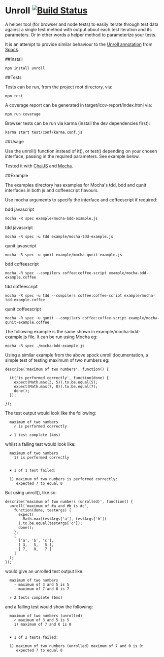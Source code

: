 Unroll [![Build Status](https://travis-ci.org/lawrencec/Unroll.png?branch=master)](https://travis-ci.org/lawrencec/Unroll)
======

A helper tool (for browser and node tests) to easily iterate through test data against a single test method with output about each test iteration and its parameters. Or in other words a helper method to parameterize your tests.

It is an attempt to provide similar behaviour to the [Unroll annotation](http://docs.spockframework.org/en/latest/data_driven_testing.html#method-unrolling) from [Spock](https://code.google.com/p/spock/).

##Install

    npm install unroll

##Tests

Tests can be run, from the project root directory, via:

    npm test

A coverage report can be generated in target/lcov-report/index.html via:
	
    npm run coverage

Browser tests can be run via karma (install the dev dependencies first):

    karma start test/conf/karma.conf.js

##Usage

Use the unroll() function instead of it(), or test() depending on your chosen interface, passing in the required parameters. See example below.

Tested it with [ChaiJS](http://chaijs.com/) and [Mocha](http://visionmedia.github.com/mocha/).

##Example

The examples directory has examples for Mocha's tdd, bdd and qunit interfaces in both js and coffeescript flavours.

Use mocha arguments to specify the interface and coffeescript if required:

bdd javascript

    mocha -R spec example/mocha-bdd-example.js

tdd javascript

    mocha -R spec -u tdd example/mocha-tdd-example.js

qunit javascript

    mocha -R spec -u qunit example/mocha-qunit-example.js

bdd coffeescript

    mocha -R spec --compilers coffee:coffee-script example/mocha-bdd-example.coffee

tdd coffeescript

    mocha -R spec -u tdd --compilers coffee:coffee-script example/mocha-tdd-example.coffee

qunit coffeescript

    mocha -R spec -u qunit --compilers coffee:coffee-script example/mocha-qunit-example.coffee

The following example is the same shown in example/mocha-bdd-example.js file. It can be run using Mocha eg:

    mocha -R spec ./mocha-bdd-example.js


Using a similar example from the above spock unroll documentation, a simple test of testing maximum of two numbers eg:

    describe('maximum of two numbers', function() {

      it('is performed correctly', function(done) {
        expect(Math.max(3, 5)).to.be.equal(5);
        expect(Math.max(7, 0)).to.be.equal(7);
        done();
      });
  
    });

The test output would look like the following:


      maximum of two numbers
        ✓ is performed correctly 

      ✔ 1 test complete (4ms)

whilst a failing test would look like:

      maximum of two numbers
        1) is performed correctly


      ✖ 1 of 1 test failed:

      1) maximum of two numbers is performed correctly:
         expected 7 to equal 0


But using unroll(), like so:


    describe('maximum of two numbers (unrolled)', function() {
      unroll('maximum of #a and #b is #c',
        function(done, testArgs) {
          expect(
            Math.max(testArgs['a'], testArgs['b'])
          ).to.be.equal(testArgs['c']);
          done();
        },
        [
          ['a', 'b', 'c'],
          [ 3,   5,   5 ],
          [ 7,   0,   7 ]
        ]
      );
    });

would give an unrolled test output like:


      maximum of two numbers
        - maximum of 3 and 5 is 5
        - maximum of 7 and 0 is 7

      ✔ 2 tests complete (6ms)

and a failing test would show the following:

      maximum of two numbers (unrolled)
        ✓ maximum of 3 and 5 is 5 
        1) maximum of 7 and 0 is 0


      ✖ 1 of 2 tests failed:

      1) maximum of two numbers (unrolled) maximum of 7 and 0 is 0:
         expected 7 to equal 0
